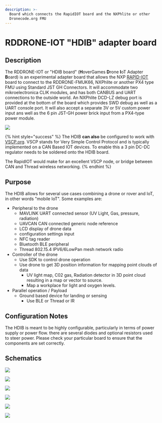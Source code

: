 ```yaml
---
description: >-
  Board which connects the RapidIOT board and the NXPhlite or other
  Dronecode.org FMU
---
```


# RDDRONE-IOT "HDIB" adapter board

## Description

The RDDRONE-IOT or  "HDIB board" (**H**overGames **D**rone **I**oT Adapter **B**oard) is an experimental adapter board that allows the NXP [RAPID-IOT ](https://www.nxp.com/rapid-iot)board to connect to the  RDDRONE-FMUK66, NXPhlite or another PX4 type FMU using Standard JST GH Connectors. It will accommodate two mikroelectronica CLIK modules, and has both CANBUS and UART connections to the outside world. An NXPhlite DCD-LZ debug port is provided at the bottom of the board which provides SWD debug as well as a UART console port. It will also accept a separate 3V or 5V custom power input ans well as the 6 pin JST-GH power brick input from a PX4-type power module.

![](../../.gitbook/assets/img\_20180405\_165943.jpg)

{% hint style="success" %}
The HDIB **can also** be configured to work with  [VSCP.org](https://www.vscp.org). VSCP stands for Very Simple Control Protocol and is typically implemented on a CAN Based IOT devices. To enable this a 3 pin DC-DC regulator needs to be soldered onto the HDIB board.

The RapidIOT would make for an excellent VSCP node, or bridge between CAN and Thread wireless networking.
{% endhint %}

## Purpose

The HDIB allows for several use cases combining a drone or rover and IoT, in other words "mobile IoT". Some examples are:

* Peripheral to the drone
  * MAVLINK UART connected sensor (UV Light, Gas, pressure, radiation)
  * UAVCAN CAN connected generic node reference&#x20;
  * LCD display of drone data
  * configuration settings input&#x20;
  * NFC tag reader
  * Bluetooth BLE peripheral&#x20;
  * Thread 802.15.4 IPV6/6LowPan mesh network radio
* Controller of the drone
  * Use SDK to control drone operation
  * Use drone to get 3D position information for mapping point clouds of data
    * UV light map, C02 gas, Radiation detector in 3D point cloud resulting in a map or vector to source.
    * Map a workplace for light and oxygen levels.
* Parallel operation / Payload
  * Ground based device for landing or sensing&#x20;
    * Use BLE or Thread or IR

## Configuration Notes

The HDIB is meant to be highly configurable, particularly in terms of power supply or power flow. there are several diodes and optional resistors used to steer power. Please check your particular board to ensure that the components are set correctly.

## Schematics

![](../../.gitbook/assets/spf-30039\_a-1-1-.png)

![](../../.gitbook/assets/spf-30039\_a-2-1-.png)

![](../../.gitbook/assets/spf-30039\_a-3-1-.png)

![](../../.gitbook/assets/spf-30039\_a-4-1-.png)

![](../../.gitbook/assets/spf-30039\_a-5-1-.png)

![](../../.gitbook/assets/spf-30039\_a-6-1-.png)

